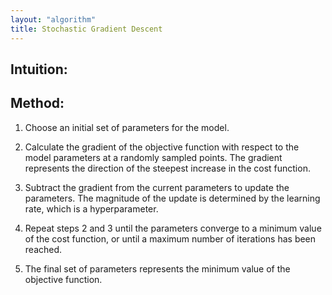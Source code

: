 ```yaml
---
layout: "algorithm"
title: Stochastic Gradient Descent
---
```


## Intuition: 

## Method:
1. Choose an initial set of parameters for the model.

2. Calculate the gradient of the objective function with respect to the model parameters at a randomly sampled points. The gradient represents the direction of the steepest increase in the cost function.

3. Subtract the gradient from the current parameters to update the parameters. The magnitude of the update is determined by the learning rate, which is a hyperparameter.

4. Repeat steps 2 and 3 until the parameters converge to a minimum value of the cost function, or until a maximum number of iterations has been reached.

5. The final set of parameters represents the minimum value of the objective function.